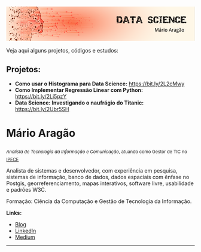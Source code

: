 <p align="center">
  <img src="marioaragao.png" >
</p>

Veja aqui alguns projetos, códigos e estudos:

## Projetos:

* **Como usar o Histograma para Data Science:** https://bit.ly/2L2cMwy
* **Como Implementar Regressão Linear com Python:** https://bit.ly/2Li5pzY
* **Data Science: Investigando o naufrágio do Titanic:** https://bit.ly/2Ubr5SH

# Mário Aragão
<sub>*Analista de Tecnologia da Informação e Comunicação*, atuando como Gestor de TIC no [IPECE](https://www.ipece.ce.gov.br/)</sub>

Analista de sistemas e desenvolvedor, com experiência em pesquisa, sistemas de informação, banco de dados, dados espaciais com ênfase no Postgis, georreferenciamento, mapas interativos, software livre, usabilidade e padrões W3C.

Formação: Ciência da Computação e Gestão de Tecnologia da Informação.

**Links:**
* [Blog](https://marioaragao.com.br)
* [LinkedIn](https://www.linkedin.com/in/mario-de-aragao)
* [Medium](https://medium.com/@marioaragao)

---
